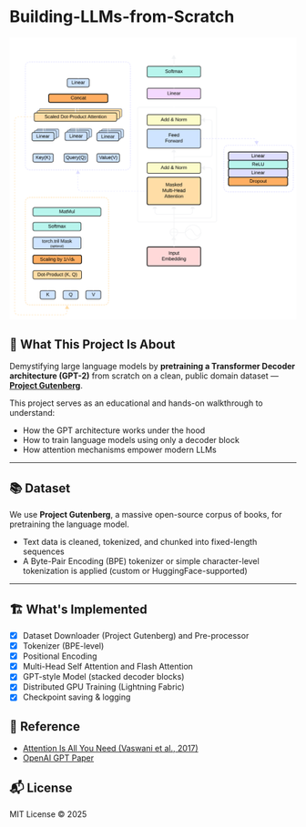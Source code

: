 # Building-LLMs-from-Scratch

![GPT1](assets/GPT1_Decoder.png)


## 🧠 What This Project Is About

Demystifying large language models by **pretraining a Transformer Decoder architecture (GPT-2)** from scratch on a clean, public domain dataset — **[Project Gutenberg](https://www.gutenberg.org/)**. 

This project serves as an educational and hands-on walkthrough to understand:

- How the GPT architecture works under the hood
- How to train language models using only a decoder block
- How attention mechanisms empower modern LLMs

---

## 📚 Dataset

We use **Project Gutenberg**, a massive open-source corpus of books, for pretraining the language model.

- Text data is cleaned, tokenized, and chunked into fixed-length sequences
- A Byte-Pair Encoding (BPE) tokenizer or simple character-level tokenization is applied (custom or HuggingFace-supported)

---

## 🏗️ What's Implemented

- [x] Dataset Downloader (Project Gutenberg) and Pre-processor
- [x] Tokenizer (BPE-level)
- [x] Positional Encoding
- [x] Multi-Head Self Attention and Flash Attention
- [x] GPT-style Model (stacked decoder blocks)
- [x] Distributed GPU Training (Lightning Fabric) 
- [x] Checkpoint saving & logging

<!-- ---

## 🚀 Getting Started

```bash
git clone https://github.com/your-username/Building-LLMs-from-Scratch.git
cd Building-LLMs-from-Scratch

# (Optional) Create a virtual environment
python -m venv venv
source venv/bin/activate

pip install -r requirements.txt
```

Then follow the instructions in `train.py` to start training your GPT-1 model.

--- -->

## 🧾 Reference

- [Attention Is All You Need (Vaswani et al., 2017)](https://arxiv.org/abs/1706.03762)
- [OpenAI GPT Paper](https://cdn.openai.com/research-covers/language-unsupervised/language_understanding_paper.pdf)

## 📬 License

MIT License © 2025

